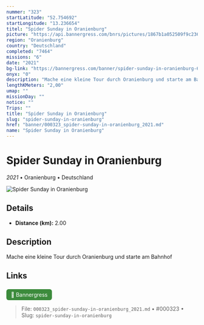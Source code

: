 ```yaml
---
nummer: "323"
startLatitude: "52.754692"
startLongitude: "13.236654"
titel: "Spider Sunday in Oranienburg"
picture: "https://api.bannergress.com/bnrs/pictures/1867b1a052509f9c236ed6457447ea51"
region: "Oranienburg"
country: "Deutschland"
completed: "7464"
missions: "6"
date: "2021"
bg-link: "https://bannergress.com/banner/spider-sunday-in-oranienburg-67de"
onyx: "0"
description: "Mache eine kleine Tour durch Oranienburg und starte am Bahnhof"
lengthKMeters: "2,00"
umap: ""
missionDay: ""
notice: ""
Trips: ""
title: "Spider Sunday in Oranienburg"
slug: "spider-sunday-in-oranienburg"
href: "banner/000323_spider-sunday-in-oranienburg_2021.md"
name: "Spider Sunday in Oranienburg"
---
```

# Spider Sunday in Oranienburg

*2021* • Oranienburg • Deutschland

![Spider Sunday in Oranienburg](https://api.bannergress.com/bnrs/pictures/1867b1a052509f9c236ed6457447ea51)



## Details
- **Distance (km):** 2.00






## Description
Mache eine kleine Tour durch Oranienburg und starte am Bahnhof



## Links
<a href="https://bannergress.com/banner/spider-sunday-in-oranienburg-67de" style="display:inline-block;margin:6px 8px 0 0;padding:6px 12px;background:#3c8b3c;color:#fff;text-decoration:none;border-radius:6px;">🔗 Bannergress</a>




> File: `000323_spider-sunday-in-oranienburg_2021.md` • #000323 • Slug: `spider-sunday-in-oranienburg`
